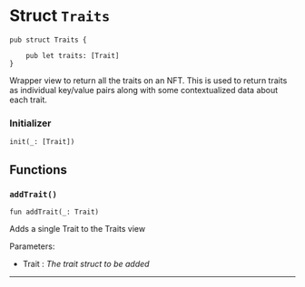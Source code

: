 # Struct `Traits`

```cadence
pub struct Traits {

    pub let traits: [Trait]
}
```

Wrapper view to return all the traits on an NFT.
This is used to return traits as individual key/value pairs along with
some contextualized data about each trait.

### Initializer

```cadence
init(_: [Trait])
```


## Functions

### `addTrait()`

```cadence
fun addTrait(_: Trait)
```
Adds a single Trait to the Traits view

Parameters:
  - Trait : _The trait struct to be added_

---
